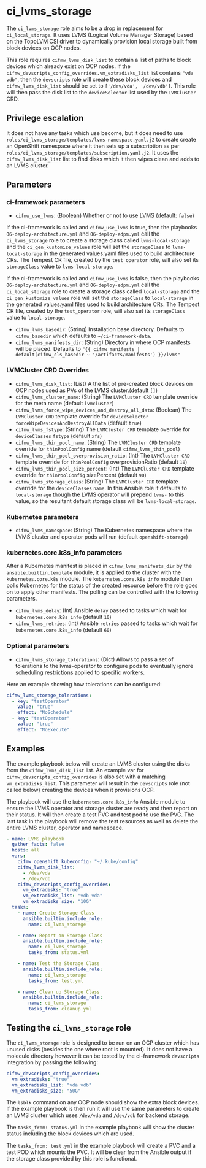 # ci_lvms_storage

The `ci_lvms_storage` role aims to be a drop in replacement
for `ci_local_storage`. It uses LVMS (Logical Volume Manager
Storage) based on the TopoLVM CSI driver to dynamically
provision local storage built from block devices on OCP
nodes.

This role requires `cifmw_lvms_disk_list` to contain a list of
paths to block devices which already exist on OCP nodes. If
the `cifmw_devscripts_config_overrides.vm_extradisks_list` list
contains `"vda vdb"`, then the `devscripts` role will create these
block devices and `cifmw_lvms_disk_list` should be set to
`['/dev/vda', '/dev/vdb']`. This role will then pass the disk list
to the `deviceSelector` list used by the `LVMCluster` CRD.

## Privilege escalation

It does not have any tasks which use become, but it does need to use
`roles/ci_lvms_storage/templates/lvms-namespace.yaml.j2` to create
create an OpenShift namespace where it then sets up a subscription
as per `roles/ci_lvms_storage/templates/subscription.yaml.j2`. It
uses the `cifmw_lvms_disk_list` list to find disks which it then wipes
clean and adds to an LVMS cluster.

## Parameters

### ci-framework parameters

* `cifmw_use_lvms`: (Boolean) Whether or not to use LVMS (default: `false`)

If the ci-framework is called and `cifmw_use_lvms` is true, then
the playbooks `06-deploy-architecture.yml` and `06-deploy-edpm.yml`
call the `ci_lvms_storage` role to create a storage class called
`lvms-local-storage` and the `ci_gen_kustomize_values` role will
set the `storageClass` to `lvms-local-storage` in the generated
values.yaml files used to build architecture CRs. The Tempest
CR file, created by the `test_operator` role, will also set its
`storageClass` value to `lvms-local-storage`.

If the ci-framework is called and `cifmw_use_lvms` is false, then the
playbooks `06-deploy-architecture.yml` and `06-deploy-edpm.yml`
call the `ci_local_storage` role to create a storage class called
`local-storage` and the `ci_gen_kustomize_values` role will set
the `storageClass` to `local-storage` in the generated values.yaml
files used to build architecture CRs. The Tempest CR file, created by
the `test_operator` role, will also set its `storageClass` value to
`local-storage`.

* `cifmw_lvms_basedir`: (String) Installation base directory. Defaults to `cifmw_basedir` which defaults to `~/ci-framework-data`.
* `cifmw_lvms_manifests_dir`: (String) Directory in where OCP manifests will be placed. Defaults to `"{{ cifmw_manifests | default(cifmw_cls_basedir ~ '/artifacts/manifests') }}/lvms"`

### LVMCluster CRD Overrides

* `cifmw_lvms_disk_list`: (List) A the list of pre-created block devices on OCP nodes used as PVs of the LVMS cluster.(default `[]`)
* `cifmw_lvms_cluster_name`: (String) The `LVMCluster CRD` template override for the meta name (default `lvmcluster`)
* `cifmw_lvms_force_wipe_devices_and_destroy_all_data`: (Boolean) The `LVMCluster CRD` template override for `deviceSelector` `forceWipeDevicesAndDestroyAllData` (default `true`)
* `cifmw_lvms_fstype`: (String) The `LVMCluster CRD` template override for `deviceClasses` `fstype` (default `xfs`)
* `cifmw_lvms_thin_pool_name`: (String) The `LVMCluster CRD` template override for `thinPoolConfig` name (default `cifmw_lvms_thin_pool`)
* `cifmw_lvms_thin_pool_overprovision_ratio`: (Int) The `LVMCluster CRD` template override for `thinPoolConfig` overprovisionRatio (default `10`)
* `cifmw_lvms_thin_pool_size_percent`: (Int) The `LVMCluster CRD` template override for `thinPoolConfig` sizePercent (default `90`)
* `cifmw_lvms_storage_class`: (String) The `LVMCluster CRD` template override for the `deviceClasses` `name`. In this Ansible role it defaults to `local-storage` though the LVMS operator will prepend `lvms-` to this value, so the resultant default storage class will be `lvms-local-storage`.

### Kubernetes parameters

* `cifmw_lvms_namespace`: (String) The Kubernetes namespace where the LVMS cluster and operator pods will run (default `openshift-storage`)

### kubernetes.core.k8s_info parameters

After a Kubernetes manifest is placed in `cifmw_lvms_manifests_dir` by
the `ansible.builtin.template` module, it is applied to the cluster
with the `kubernetes.core.k8s` module. The `kubernetes.core.k8s_info`
module then polls Kubernetes for the status of the created resource
before the role goes on to apply other manifests. The polling can
be controlled with the following parameters.

* `cifmw_lvms_delay`: (Int) Ansible `delay` passed to tasks which wait for `kubernetes.core.k8s_info` (default `10`)
* `cifmw_lvms_retries`: (Int) Ansible `retries` passed to tasks which wait for `kubernetes.core.k8s_info` (default `60`)


### Optional parameters

* `cifmw_lvms_storage_tolerations`: (Dict) Allows to pass a set of tolerations to the lvms-operator to configure pods to eventually ignore scheduling restrictions applied to specific workers.

Here an example showing how tolerations can be configured:

```yaml
cifmw_lvms_storage_tolerations:
  - key: "testOperator"
    value: "true"
    effect: "NoSchedule"
  - key: "testOperator"
    value: "true"
    effect: "NoExecute"
```

## Examples

The example playbook below will create an LVMS cluster using the disks
from the `cifmw_lvms_disk_list` list. An example var for
`cifmw_devscripts_config_overrides` is also set with a matching
`vm_extradisks_list`. This parameter will result in the `devscripts`
role (not called below) creating the devices when it provisions OCP.

The playbook will use the `kubernetes.core.k8s_info` Ansible module
to ensure the LVMS operator and storage cluster are ready and then
report on their status. It will then create a test PVC and test pod
to use the PVC. The last task in the playbook will remove the test
resources as well as delete the entire LVMS cluster, operator and
namespace.

```yaml
- name: LVMS playbook
  gather_facts: false
  hosts: all
  vars:
    cifmw_openshift_kubeconfig: "~/.kube/config"
    cifmw_lvms_disk_list:
      - /dev/vda
      - /dev/vdb
    cifmw_devscripts_config_overrides:
      vm_extradisks: "true"
      vm_extradisks_list: "vdb vda"
      vm_extradisks_size: "10G"
  tasks:
    - name: Create Storage Class
      ansible.builtin.include_role:
        name: ci_lvms_storage

    - name: Report on Storage Class
      ansible.builtin.include_role:
        name: ci_lvms_storage
        tasks_from: status.yml

    - name: Test the Storage Class
      ansible.builtin.include_role:
        name: ci_lvms_storage
        tasks_from: test.yml

    - name: Clean up Storage Class
      ansible.builtin.include_role:
        name: ci_lvms_storage
        tasks_from: cleanup.yml
```

## Testing the `ci_lvms_storage` role

The `ci_lvms_storage` role is designed to be run on an OCP cluster
which has unused disks (besides the one where root is mounted). It
does not have a molecule directory however it can be tested by the
ci-framework `devscripts` integration by passing the following:

```yaml
cifmw_devscripts_config_overrides:
  vm_extradisks: "true"
  vm_extradisks_list: "vda vdb"
  vm_extradisks_size: "50G"
```
The `lsblk` command on any OCP node should show the extra block
devices. If the example playbook is then run it will use the same
parameters to create an LVMS cluster which uses `/dev/vda` and
`/dev/vdb` for backend storage.

The `tasks_from: status.yml` in the example playbook will show
the cluster status including the block devices which are used.

The `tasks_from: test.yml` in the example playbook will create
a PVC and a test POD which mounts the PVC. It will be clear from
the Ansible output if the storage class provided by this role
is functional.
